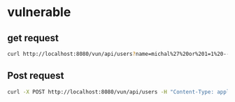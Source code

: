 # vulnerable

## get request
```bash
curl http://localhost:8080/vun/api/users?name=michal%27%20or%201=1%20--%20-
```

## Post request
```bash
curl -X POST http://localhost:8080/vun/api/users -H "Content-Type: application/json" -d '{"name": "michal", "surname": "hacker"}'  
```